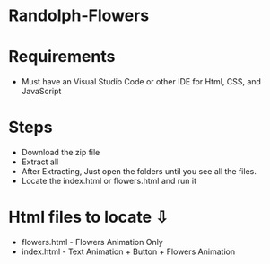 # Randolph-Flowers

# Requirements
- Must have an Visual Studio Code or other IDE for Html, CSS, and JavaScript

# Steps

- Download the zip file
- Extract all
- After Extracting, Just open the folders until you see all the files.
- Locate the index.html or flowers.html and run it

# Html files to locate ⇩
- flowers.html - Flowers Animation Only
- index.html - Text Animation + Button + Flowers Animation